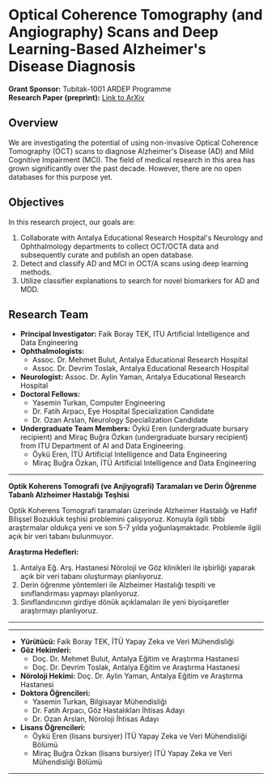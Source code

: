 
# Optical Coherence Tomography (and Angiography) Scans and Deep Learning-Based Alzheimer's Disease Diagnosis

**Grant Sponsor:** Tubitak-1001 ARDEP Programme  
**Research Paper (preprint):** [Link to ArXiv](https://arxiv.org/abs/2209.03354)

## Overview

We are investigating the potential of using non-invasive Optical Coherence Tomography (OCT) scans to diagnose Alzheimer's Disease (AD) and Mild Cognitive Impairment (MCI). The field of medical research in this area has grown significantly over the past decade. However, there are no open databases for this purpose yet.

## Objectives

In this research project, our goals are:

1. Collaborate with Antalya Educational Research Hospital's Neurology and Ophthalmology departments to collect OCT/OCTA data and subsequently curate and publish an open database.
2. Detect and classify AD and MCI in OCT/A scans using deep learning methods.
3. Utilize classifier explanations to search for novel biomarkers for AD and MDD.

## Research Team

- **Principal Investigator:** Faik Boray TEK, ITU Artificial Intelligence and Data Engineering
- **Ophthalmologists:** 
  - Assoc. Dr. Mehmet Bulut, Antalya Educational Research Hospital
  - Assoc. Dr. Devrim Toslak, Antalya Educational Research Hospital
- **Neurologist:** Assoc. Dr. Aylin Yaman, Antalya Educational Research Hospital
- **Doctoral Fellows:** 
  - Yasemin Turkan, Computer Engineering 
  - Dr. Fatih Arpacı, Eye Hospital Specialization Candidate
  - Dr. Ozan Arslan, Neurology Specialization Candidate
- **Undergraduate Team Members:** Öykü Eren (undergraduate bursary recipient) and Miraç Buğra Özkan (undergraduate bursary recipient) from ITU Department of AI and Data Engineering.
  - Öykü Eren, İTÜ Artificial Intelligence and Data Engineering
  - Miraç Buğra Özkan, İTÜ Artificial Intelligence and Data Engineering

---

**Optik Koherens Tomografi (ve Anjiyografi) Taramaları ve Derin Öğrenme Tabanlı Alzheimer Hastalığı Teşhisi**

Optik Koherens Tomografi taramaları üzerinde Alzheimer Hastalığı ve Hafif Bilişsel Bozukluk teşhisi problemini çalışıyoruz. Konuyla ilgili tıbbi araştırmalar oldukça yeni ve son 5-7 yılda yoğunlaşmaktadır. Problemle ilgili açık bir veri tabanı bulunmuyor.

**Araştırma Hedefleri:**

1. Antalya Eğ. Arş. Hastanesi Nöroloji ve Göz klinikleri ile işbirliği yaparak açık bir veri tabanı oluşturmayı planlıyoruz.
2. Derin öğrenme yöntemleri ile Alzheimer Hastalığı tespiti ve sınıflandırması yapmayı planlıyoruz.
3. Sınıflandırıcının girdiye dönük açıklamaları ile yeni biyoişaretler araştırmayı planlıyoruz.

---

---

- **Yürütücü:** Faik Boray TEK, İTÜ Yapay Zeka ve Veri Mühendisliği
- **Göz Hekimleri:** 
  - Doç. Dr. Mehmet Bulut, Antalya Eğitim ve Araştırma Hastanesi
  - Doç. Dr. Devrim Toslak, Antalya Eğitim ve Araştırma Hastanesi
- **Nöroloji Hekimi:** Doç. Dr. Aylin Yaman, Antalya Eğitim ve Araştırma Hastanesi
- **Doktora Öğrencileri:** 
  - Yasemin Turkan, Bilgisayar Mühendisliği 
  - Dr. Fatih Arpacı, Göz Hastalıkları İhtisas Adayı
  - Dr. Ozan Arslan, Nöroloji İhtisas Adayı
- **Lisans Öğrencileri:**
  - Öykü Eren (lisans bursiyer) İTÜ Yapay Zeka ve Veri Mühendisliği Bölümü
  - Miraç Buğra Özkan (lisans bursiyer) İTÜ Yapay Zeka ve Veri Mühendisliği Bölümü

---
